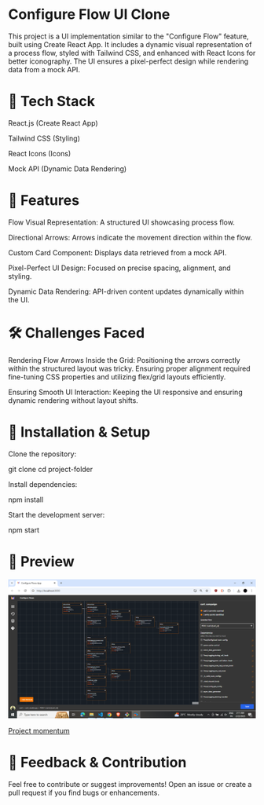 # Configure Flow UI Clone

This project is a UI implementation similar to the "Configure Flow" feature, built using Create React App. It includes a dynamic visual representation of a process flow, styled with Tailwind CSS, and enhanced with React Icons for better iconography. The UI ensures a pixel-perfect design while rendering data from a mock API.

# 🚀 Tech Stack

React.js (Create React App)

Tailwind CSS (Styling)

React Icons (Icons)

Mock API (Dynamic Data Rendering)

# 🎯 Features

Flow Visual Representation: A structured UI showcasing process flow.

Directional Arrows: Arrows indicate the movement direction within the flow.

Custom Card Component: Displays data retrieved from a mock API.

Pixel-Perfect UI Design: Focused on precise spacing, alignment, and styling.

Dynamic Data Rendering: API-driven content updates dynamically within the UI.

# 🛠️ Challenges Faced

Rendering Flow Arrows Inside the Grid: Positioning the arrows correctly within the structured layout was tricky. Ensuring proper alignment required fine-tuning CSS properties and utilizing flex/grid layouts efficiently.

Ensuring Smooth UI Interaction: Keeping the UI responsive and ensuring dynamic rendering without layout shifts.

# 📌 Installation & Setup

Clone the repository:

git clone <repository-url>
cd project-folder

Install dependencies:

npm install

Start the development server:

npm start

# 📸 Preview

![Screenshot of Project](https://github.com/Adi91108/ConfigFlow-App/blob/main/src/components/Assets/Project%20momentum.png)

[Project momentum](https://github.com/user-attachments/assets/2db54612-30cc-4687-b359-9d38ca195716)

# 📢 Feedback & Contribution

Feel free to contribute or suggest improvements! Open an issue or create a pull request if you find bugs or enhancements.
